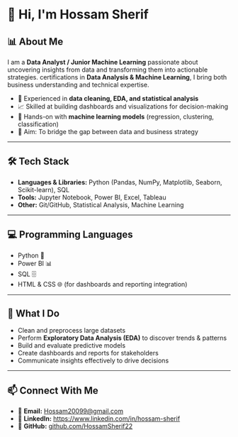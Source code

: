 # 👋 Hi, I'm Hossam Sherif  

## 📊 About Me  
I am a **Data Analyst / Junior Machine Learning** passionate about uncovering insights from data and transforming them into actionable strategies. 
certifications in **Data Analysis & Machine Learning**, I bring both business understanding and technical expertise.  

- 🔎 Experienced in **data cleaning, EDA, and statistical analysis**  
- 📈 Skilled at building dashboards and visualizations for decision-making  
- 🤖 Hands-on with **machine learning models** (regression, clustering, classification)  
- 🎯 Aim: To bridge the gap between data and business strategy  

---

## 🛠️ Tech Stack  
- **Languages & Libraries:** Python (Pandas, NumPy, Matplotlib, Seaborn, Scikit-learn), SQL  
- **Tools:** Jupyter Notebook, Power BI, Excel, Tableau  
- **Other:** Git/GitHub, Statistical Analysis, Machine Learning  

---

## 💻 Programming Languages  
- Python 🐍
- Power BI 📊   
- SQL 🗄️  
- HTML & CSS 🌐 (for dashboards and reporting integration)  

---

## 📌 What I Do  
- Clean and preprocess large datasets  
- Perform **Exploratory Data Analysis (EDA)** to discover trends & patterns  
- Build and evaluate predictive models  
- Create dashboards and reports for stakeholders  
- Communicate insights effectively to drive decisions  


---

## 📫 Connect With Me  
- 📧 **Email:** Hossam20099@gmail.com  
- 💼 **LinkedIn:** https://www.linkedin.com/in/hossam-sherif
- 🐙 **GitHub:** [github.com/HossamSherif22](https://github.com/HossamSherif22)  
